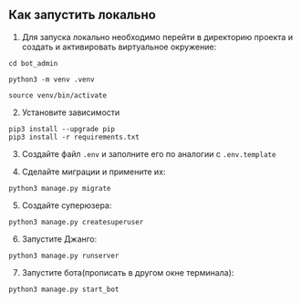 ## Как запустить локально
1. Для запуска локально необходимо перейти в директорию проекта и создать и активировать виртуальное окружение:

`cd bot_admin`

`python3 -m venv .venv` 

`source venv/bin/activate`

2. Установите зависимости

```
pip3 install --upgrade pip
pip3 install -r requirements.txt
```

3. Создайте файл `.env` и заполните его по аналогии с `.env.template`

4. Сделайте миграции и примените их:

`python3 manage.py migrate`

5. Создайте суперюзера:

`python3 manage.py createsuperuser`

6. Запустите Джанго:

`python3 manage.py runserver`

7. Запустите бота(прописать в другом окне терминала):

`python3 manage.py start_bot`

